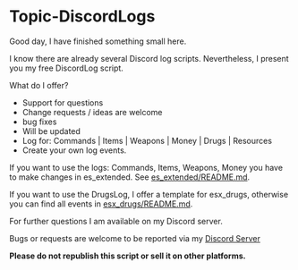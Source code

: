 # Topic-DiscordLogs

Good day, I have finished something small here.

I know there are already several Discord log scripts. Nevertheless, I present you my free DiscordLog script.

What do I offer?
- Support for questions
- Change requests / ideas are welcome
- bug fixes
- Will be updated
- Log for: Commands | Items | Weapons | Money | Drugs | Resources 
- Create your own log events.

If you want to use the logs: Commands, Items, Weapons, Money you have to make changes in es_extended.
See [es_extended/README.md](https://github.com/TopicElite/Topic-DiscordLogs/tree/main/es_extended).

If you want to use the DrugsLog, I offer a template for esx_drugs, otherwise you can find all events in [esx_drugs/README.md](https://github.com/TopicElite/Topic-DiscordLogs/tree/main/esx_drugs).

For further questions I am available on my Discord server. 

Bugs or requests are welcome to be reported via my [Discord Server](https://discord.gg/TymDT77Fvd)

**Please do not republish this script or sell it on other platforms.**
